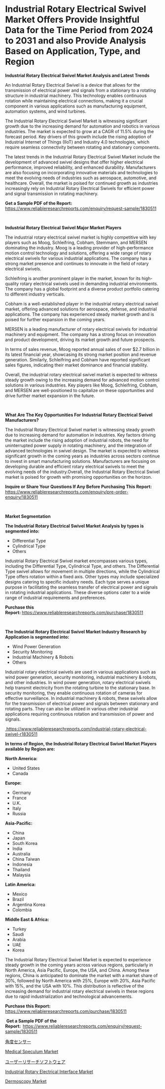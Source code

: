 <p><h1>Industrial Rotary Electrical Swivel Market Offers Provide Insightful Data for the Time Period from 2024 to 2031 and also Provide Analysis Based on Application, Type, and Region</h1></p><p><strong>Industrial Rotary Electrical Swivel Market Analysis and Latest Trends</strong></p>
<p><p>An Industrial Rotary Electrical Swivel is a device that allows for the transmission of electrical power and signals from a stationary to a rotating structure in industrial machinery. This technology enables continuous rotation while maintaining electrical connections, making it a crucial component in various applications such as manufacturing equipment, automation systems, and wind turbines.</p><p>The Industrial Rotary Electrical Swivel Market is witnessing significant growth due to the increasing demand for automation and robotics in various industries. The market is expected to grow at a CAGR of 11.5% during the forecast period. Key drivers of this growth include the rising adoption of Industrial Internet of Things (IIoT) and Industry 4.0 technologies, which require seamless connectivity between rotating and stationary components.</p><p>The latest trends in the Industrial Rotary Electrical Swivel Market include the development of advanced swivel designs that offer higher electrical performance, improved reliability, and enhanced durability. Manufacturers are also focusing on incorporating innovative materials and technologies to meet the evolving needs of industries such as aerospace, automotive, and healthcare. Overall, the market is poised for continued growth as industries increasingly rely on Industrial Rotary Electrical Swivels for efficient power and signal transmission in rotating machinery.</p></p>
<p><strong>Get a Sample PDF of the Report:&nbsp;</strong> <a href="https://www.reliableresearchreports.com/enquiry/request-sample/1830511">https://www.reliableresearchreports.com/enquiry/request-sample/1830511</a></p>
<p>&nbsp;</p>
<p><strong>Industrial Rotary Electrical Swivel Major Market Players</strong></p>
<p><p>The industrial rotary electrical swivel market is highly competitive with key players such as Moog, Schleifring, Cobham, Stemmann, and MERSEN dominating the industry. Moog is a leading provider of high-performance motion control technology and solutions, offering a wide range of rotary electrical swivels for various industrial applications. The company has a strong market presence and continues to innovate in the field of rotary electrical swivels.</p><p>Schleifring is another prominent player in the market, known for its high-quality rotary electrical swivels used in demanding industrial environments. The company has a global footprint and a diverse product portfolio catering to different industry verticals.</p><p>Cobham is a well-established player in the industrial rotary electrical swivel market, offering advanced solutions for aerospace, defense, and industrial applications. The company has experienced steady market growth and is poised for further expansion in the coming years.</p><p>MERSEN is a leading manufacturer of rotary electrical swivels for industrial machinery and equipment. The company has a strong focus on innovation and product development, driving its market growth and future prospects.</p><p>In terms of sales revenue, Moog reported annual sales of over $2.7 billion in its latest financial year, showcasing its strong market position and revenue generation. Similarly, Schleifring and Cobham have reported significant sales figures, indicating their market dominance and financial stability.</p><p>Overall, the industrial rotary electrical swivel market is expected to witness steady growth owing to the increasing demand for advanced motion control solutions in various industries. Key players like Moog, Schleifring, Cobham, and MERSEN are well-positioned to capitalize on these opportunities and drive further market expansion in the future.</p></p>
<p>&nbsp;</p>
<p><strong>What Are The Key Opportunities For Industrial Rotary Electrical Swivel Manufacturers?</strong></p>
<p><p>The Industrial Rotary Electrical Swivel market is witnessing steady growth due to increasing demand for automation in industries. Key factors driving the market include the rising adoption of industrial robots, the need for uninterrupted power supply in rotating machinery, and the integration of advanced technologies in swivel design. The market is expected to witness significant growth in the coming years as industries across sectors continue to invest in smart manufacturing solutions. Manufacturers are focusing on developing durable and efficient rotary electrical swivels to meet the evolving needs of the industry.Overall, the Industrial Rotary Electrical Swivel market is poised for growth with promising opportunities on the horizon.</p></p>
<p><strong>Inquire or Share Your Questions If Any Before Purchasing This Report:</strong> <a href="https://www.reliableresearchreports.com/enquiry/pre-order-enquiry/1830511">https://www.reliableresearchreports.com/enquiry/pre-order-enquiry/1830511</a></p>
<p>&nbsp;</p>
<p><strong>Market Segmentation</strong></p>
<p><strong>The Industrial Rotary Electrical Swivel Market Analysis by types is segmented into:</strong></p>
<p><ul><li>Differential Type</li><li>Cylindrical Type</li><li>Others</li></ul></p>
<p><p>Industrial Rotary Electrical Swivel market encompasses various types, including the Differential Type, Cylindrical Type, and others. The Differential Type swivel allows for movement in multiple directions, while the Cylindrical Type offers rotation within a fixed axis. Other types may include specialized designs catering to specific industry needs. Each type serves a unique purpose in facilitating the seamless transfer of electrical power and signals in rotating industrial applications. These diverse options cater to a wide range of industrial requirements and preferences.</p></p>
<p><strong>Purchase this Report:&nbsp;</strong><a href="https://www.reliableresearchreports.com/purchase/1830511">https://www.reliableresearchreports.com/purchase/1830511</a></p>
<p>&nbsp;</p>
<p><strong>The Industrial Rotary Electrical Swivel Market Industry Research by Application is segmented into:</strong></p>
<p><ul><li>Wind Power Generation</li><li>Security Monitoring</li><li>Industrial Machinery & Robots</li><li>Others</li></ul></p>
<p><p>Industrial rotary electrical swivels are used in various applications such as wind power generation, security monitoring, industrial machinery & robots, and other industries. In wind power generation, rotary electrical swivels help transmit electricity from the rotating turbine to the stationary base. In security monitoring, they enable continuous rotation of cameras for effective surveillance. In industrial machinery & robots, these swivels allow for the transmission of electrical power and signals between stationary and rotating parts. They can also be utilized in various other industrial applications requiring continuous rotation and transmission of power and signals.</p></p>
<p><a href="https://www.reliableresearchreports.com/industrial-rotary-electrical-swivel-r1830511">&nbsp;https://www.reliableresearchreports.com/industrial-rotary-electrical-swivel-r1830511</a></p>
<p><strong>In terms of Region, the Industrial Rotary Electrical Swivel Market Players available by Region are:</strong></p>
<p>
    <p> <strong> North America: </strong>
        <ul>
            <li>United States</li>
            <li>Canada</li>
        </ul>
        </p> 
    <p> <strong> Europe: </strong>
        <ul>
            <li>Germany</li>
            <li>France</li>
            <li>U.K.</li>
            <li>Italy</li>
            <li>Russia</li>
        </ul>
        </p> 
    <p> <strong> Asia-Pacific: </strong>
        <ul>
            <li>China</li>
            <li>Japan</li>
            <li>South Korea</li>
            <li>India</li>
            <li>Australia</li>
            <li>China Taiwan</li>
            <li>Indonesia</li>
            <li>Thailand</li>
            <li>Malaysia</li>
        </ul>
        </p> 
    <p> <strong> Latin America: </strong>
        <ul>
            <li>Mexico</li>
            <li>Brazil</li>
            <li>Argentina Korea</li>
            <li>Colombia</li>
        </ul>
        </p> 
    <p> <strong> Middle East & Africa: </strong>
        <ul>
            <li>Turkey</li>
            <li>Saudi</li>
            <li>Arabia</li>
            <li>UAE</li>
            <li>Korea</li>
        </ul>
    </p>
    </p>
<p><p>The Industrial Rotary Electrical Swivel Market is expected to experience steady growth in the coming years across various regions, particularly in North America, Asia Pacific, Europe, the USA, and China. Among these regions, China is anticipated to dominate the market with a market share of 30%, followed by North America with 25%, Europe with 20%, Asia Pacific with 15%, and the USA with 10%. This distribution is reflective of the increasing demand for industrial rotary electrical swivels in these regions due to rapid industrialization and technological advancements.</p></p>
<p><strong>Purchase this Report: </strong><a href="https://www.reliableresearchreports.com/purchase/1830511">https://www.reliableresearchreports.com/purchase/1830511</a></p>
<p>&nbsp;<strong>Get a Sample PDF of the Report:&nbsp;&nbsp;</strong><a href="https://www.reliableresearchreports.com/enquiry/request-sample/1830511">https://www.reliableresearchreports.com/enquiry/request-sample/1830511</a></p>
<p><strong></strong></p>
<p><p><a href="https://github.com/sghwr779811674/Market-Research-Report-List-1/blob/main/441890942224.md">角度センサー</a></p><p><a href="https://medium.com/@enosstark/medical-speculum-market-analysis-its-cagr-market-segmentation-and-global-industry-overview-c397f8bfdabe">Medical Speculum Market</a></p><p><a href="https://medium.com/@juliafadel1922/%E3%83%A6%E3%83%BC%E3%82%B6%E3%83%BC%E3%83%AA%E3%82%B5%E3%83%BC%E3%83%81%E3%82%BD%E3%83%95%E3%83%88%E3%82%A6%E3%82%A7%E3%82%A2%E5%B8%82%E5%A0%B4%E3%82%B7%E3%82%A7%E3%82%A2%E3%81%AE%E9%80%B2%E5%8C%96%E3%81%A8%E5%B8%82%E5%A0%B4%E6%88%90%E9%95%B7%E3%83%88%E3%83%AC%E3%83%B3%E3%83%892024%E5%B9%B4%E3%81%8B%E3%82%892031%E5%B9%B4%E3%81%BE%E3%81%A7-f6b0d7766b7c">ユーザーリサーチソフトウェア</a></p><p><a href="https://github.com/dimitrishawkinswaynenp91rgz/Market-Research-Report-List-2/blob/main/industrial-rotary-electrical-interface-market.md">Industrial Rotary Electrical Interface Market</a></p><p><a href="https://medium.com/@enosstark/dermoscopy-market-trends-forecast-and-competitive-analysis-to-2031-ae3a864f4837">Dermoscopy Market</a></p></p>